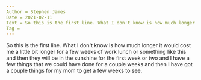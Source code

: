 ```yaml
---
Author = Stephen James
Date = 2021-02-11
Text = So this is the first line. What I don't know is how much longer it would cost me a little bit longer for a few weeks of work lunch or something like this and then they will be in the sunshine for the first week or two and I have a few things that we could have done for a couple weeks and then I have got a couple things for my mom to get a few weeks to see.
Tag = 
---
```

So this is the first line. What I don't know is how much longer it would cost me a little bit longer for a few weeks of work lunch or something like this and then they will be in the sunshine for the first week or two and I have a few things that we could have done for a couple weeks and then I have got a couple things for my mom to get a few weeks to see. 